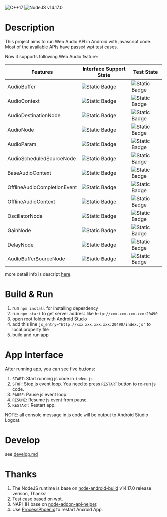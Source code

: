 ![C++17](https://img.shields.io/badge/C%2B%2B-17-blue.svg)
![NodeJS v14.17.0](https://img.shields.io/badge/NodeJS-v14.17.0-blue.svg)

# Description

This project aims to run Web Audio API in Android with javascript code. Most of the available APIs have passed wpt test cases.

Now it supports following Web Audio feature:

| Features                    | Interface Support State                                              | Test State                                                                 |
| --------------------------- | -------------------------------------------------------------------- | -------------------------------------------------------------------------- |
| AudioBuffer                 | ![Static Badge](https://img.shields.io/badge/Full_Support-green)     | ![Static Badge](https://img.shields.io/badge/Not_Pass_All_Wpt_Test-orange) |
| AudioContext                | ![Static Badge](https://img.shields.io/badge/Partial_Support-orange) | ![Static Badge](https://img.shields.io/badge/Not_Test_Yet-%23FF0000)       |
| AudioDestinationNode        | ![Static Badge](https://img.shields.io/badge/Full_Support-green)     | ![Static Badge](https://img.shields.io/badge/Complete-green)               |
| AudioNode                   | ![Static Badge](https://img.shields.io/badge/Partial_Support-orange) | ![Static Badge](https://img.shields.io/badge/Not_Test_Yet-%23FF0000)       |
| AudioParam                  | ![Static Badge](https://img.shields.io/badge/Partial_Support-orange) | ![Static Badge](https://img.shields.io/badge/Not_Test_Yet-%23FF0000)       |
| AudioScheduledSourceNode    | ![Static Badge](https://img.shields.io/badge/Partial_Support-orange) | ![Static Badge](https://img.shields.io/badge/No_Wpt_Test-grey)             |
| BaseAudioContext            | ![Static Badge](https://img.shields.io/badge/Partial_Support-orange) | ![Static Badge](https://img.shields.io/badge/No_Wpt_Test-grey)             |
| OfflineAudioCompletionEvent | ![Static Badge](https://img.shields.io/badge/Partial_Support-orange) | ![Static Badge](https://img.shields.io/badge/No_Wpt_Test-grey)             |
| OfflineAudioContext         | ![Static Badge](https://img.shields.io/badge/Partial_Support-orange) | ![Static Badge](https://img.shields.io/badge/Complete-green)               |
| OscillatorNode              | ![Static Badge](https://img.shields.io/badge/Partial_Support-orange) | ![Static Badge](https://img.shields.io/badge/Not_Pass_All_Wpt_Test-orange) |
| GainNode                    | ![Static Badge](https://img.shields.io/badge/Full_Support-green)     | ![Static Badge](https://img.shields.io/badge/Not_Pass_All_Wpt_Test-orange) |
| DelayNode                   | ![Static Badge](https://img.shields.io/badge/Full_Support-green)     | ![Static Badge](https://img.shields.io/badge/Not_Pass_All_Wpt_Test-orange) |
| AudioBufferSourceNode       | ![Static Badge](https://img.shields.io/badge/Full_Support-green)     | ![Static Badge](https://img.shields.io/badge/Not_Pass_All_Wpt_Test-orange) |

more detail info is descript [here](./js_api_define/features.md).

# Build & Run

1. run `npm install` for installing dependency
2. run `npm start` to get server address like `http://xxx.xxx.xxx.xxx:20490`
3. open root folder with Android Studio
4. add this line `js_entry="http://xxx.xxx.xxx.xxx:20490/index.js"` to local.property file
5. build and run app

# App Interface

After running app, you can see five buttons:

1. `START`: Start running js code in `index.js`
2. `STOP`: Stop js event loop. You need to press `RESTART` button to re-run js code.
3. `PAUSE`: Pause js event loop.
4. `RESUME`: Resume js event from pause.
5. `RESTART`: Restart app.

NOTE: all console message in js code will be output to Android Studio Logcat.

# Develop

see [develop.md](./docs/develop.md)

# Thanks

1. The NodeJS runtime is base on [node-android-build](https://github.com/toyobayashi/node-android-build) v14.17.0 release verison, Thanks!
2. Test case based on [wpt](https://github.com/web-platform-tests/wpt).
3. NAPI_IH base on [node-addon-api-helper](https://github.com/ajihyf/node-addon-api-helper).
4. Use [ProcessPhoenix](https://github.com/JakeWharton/ProcessPhoenix) to restart Android App.
